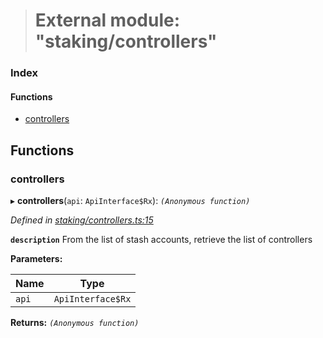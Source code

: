 > # External module: "staking/controllers"

### Index

#### Functions

* [controllers](_staking_controllers_.md#controllers)

## Functions

###  controllers

▸ **controllers**(`api`: `ApiInterface$Rx`): *`(Anonymous function)`*

*Defined in [staking/controllers.ts:15](https://github.com/polkadot-js/api/blob/01eaef2/packages/api-derive/src/staking/controllers.ts#L15)*

**`description`** From the list of stash accounts, retrieve the list of controllers

**Parameters:**

Name | Type |
------ | ------ |
`api` | `ApiInterface$Rx` |

**Returns:** *`(Anonymous function)`*